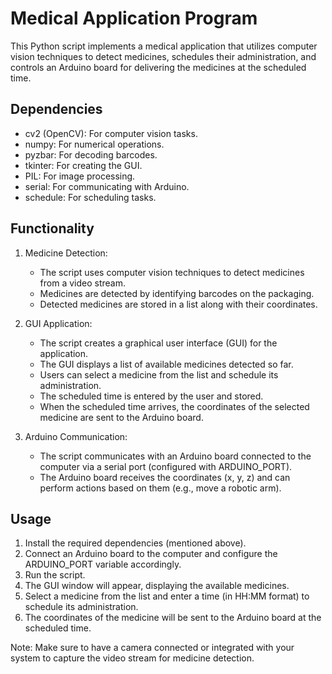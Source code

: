 
# Medical Application Program

This Python script implements a medical application that utilizes computer vision techniques to detect medicines, schedules their administration, and controls an Arduino board for delivering the medicines at the scheduled time.

## Dependencies

- cv2 (OpenCV): For computer vision tasks.
- numpy: For numerical operations.
- pyzbar: For decoding barcodes.
- tkinter: For creating the GUI.
- PIL: For image processing.
- serial: For communicating with Arduino.
- schedule: For scheduling tasks.

## Functionality

1. Medicine Detection:
   - The script uses computer vision techniques to detect medicines from a video stream.
   - Medicines are detected by identifying barcodes on the packaging.
   - Detected medicines are stored in a list along with their coordinates.

2. GUI Application:
   - The script creates a graphical user interface (GUI) for the application.
   - The GUI displays a list of available medicines detected so far.
   - Users can select a medicine from the list and schedule its administration.
   - The scheduled time is entered by the user and stored.
   - When the scheduled time arrives, the coordinates of the selected medicine are sent to the Arduino board.

3. Arduino Communication:
   - The script communicates with an Arduino board connected to the computer via a serial port (configured with ARDUINO_PORT).
   - The Arduino board receives the coordinates (x, y, z) and can perform actions based on them (e.g., move a robotic arm).

## Usage

1. Install the required dependencies (mentioned above).
2. Connect an Arduino board to the computer and configure the ARDUINO_PORT variable accordingly.
3. Run the script.
4. The GUI window will appear, displaying the available medicines.
5. Select a medicine from the list and enter a time (in HH:MM format) to schedule its administration.
6. The coordinates of the medicine will be sent to the Arduino board at the scheduled time.

Note: Make sure to have a camera connected or integrated with your system to capture the video stream for medicine detection.
